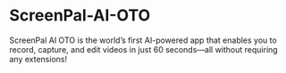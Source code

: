 # ScreenPal-AI-OTO
ScreenPal AI OTO is the world’s first AI-powered app that enables you to record, capture, and edit videos in just 60 seconds—all without requiring any extensions!
